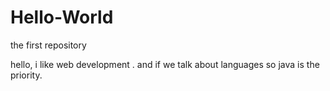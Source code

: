 # Hello-World
the first repository


hello, i like web development .
and if we talk about languages so java is the priority.
